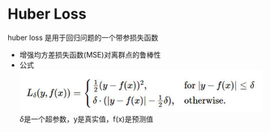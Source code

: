 #  Huber Loss
huber loss 是用于回归问题的一个带参损失函数
- 增强均方差损失函数(MSE)对离群点的鲁棒性
- 公式  
  ![公式](../Images/huber_loss_01.jpg)  
  $\delta$是一个超参数，y是真实值，f(x)是预测值